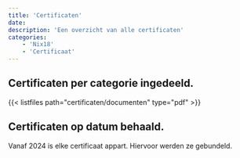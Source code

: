 ```yaml
---
title: 'Certificaten'
date: 
description: 'Een overzicht van alle certificaten'
categories:
    - 'Nix18'
    - 'Certificaat'
---
```


## Certificaten per categorie ingedeeld.
{{< listfiles path="certificaten/documenten" type="pdf" >}}

## Certificaten op datum behaald.
Vanaf 2024 is elke certificaat appart. Hiervoor werden ze gebundeld.